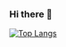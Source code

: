 ### Hi there 👋
[![Top Langs](https://github-readme-stats.vercel.app/api/top-langs/?username=Luckas33&layout=donut)](https://github.com/anuraghazra/github-readme-stats)
